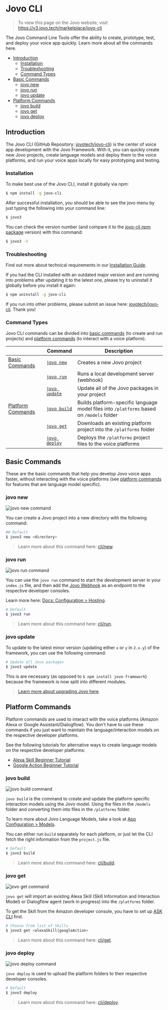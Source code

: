 # Jovo CLI

> To view this page on the Jovo website, visit https://v3.jovo.tech/marketplace/jovo-cli

The Jovo Command Line Tools offer the ability to create, prototype, test, and deploy your voice app quickly. Learn more about all the commands here.

- [Introduction](#introduction)
  - [Installation](#installation)
  - [Troubleshooting](#troubleshooting)
  - [Command Types](#command-types)
- [Basic Commands](#basic-commands)
  - [jovo new](#jovo-new)
  - [jovo run](#jovo-run)
  - [jovo update](#jovo-update)
- [Platform Commands](#platform-commands)
  - [jovo build](#jovo-build)
  - [jovo get](#jovo-get)
  - [jovo deploy](#jovo-deploy)

## Introduction

The Jovo CLI (GitHub Repository: [jovotech/jovo-cli](https://github.com/jovotech/jovo-cli)) is the center of voice app development with the Jovo Framework. With it, you can quickly create new Jovo projects, create language models and deploy them to the voice platforms, and run your voice apps locally for easy prototyping and testing.

### Installation

To make best use of the Jovo CLI, install it globally via npm:

```sh
$ npm install -g jovo-cli
```

After successful installation, you should be able to see the jovo menu by just typing the following into your command line:

```sh
$ jovo3
```

You can check the version number (and compare it to the [jovo-cli npm package](https://www.npmjs.com/package/jovo-cli) version) with this command:

```sh
$ jovo3 -V
```

### Troubleshooting

Find out more about technical requirements in our [Installation Guide](https://v3.jovo.tech/docs/installation).

If you had the CLI installed with an outdated major version and are running into problems after updating it to the latest one, please try to uninstall it globally before you install it again:

```sh
$ npm uninstall -g jovo-cli
```

If you run into other problems, please submit an issue here: [jovotech/jovo-cli](https://github.com/jovotech/jovo-cli). Thank you!

### Command Types

Jovo CLI commands can be divided into [basic commands](#basic-commands) (to create and run projects) and [platform commands](#platform-commands) (to interact with a voice platform).

|                                         | Command                       | Description                                                                               |
| --------------------------------------- | ----------------------------- | ----------------------------------------------------------------------------------------- |
| [Basic Commands](#basic-commands)       | [`jovo new`](#jovo-new)       | Creates a new Jovo project                                                                |
|                                         | [`jovo run`](#jovo-run)       | Runs a local development server (webhook)                                                 |
|                                         | [`jovo update`](#jovo-update) | Update all of the Jovo packages in your project                                           |
| [Platform Commands](#platform-commands) | [`jovo build`](#jovo-build)   | Builds platform-specific language model files into `/platforms` based on `/models` folder |
|                                         | [`jovo get`](#jovo-get)       | Downloads an existing platform project into the `/platforms` folder                       |
|                                         | [`jovo deploy`](#jovo-deploy) | Deploys the `/platforms` project files to the voice platforms                             |

## Basic Commands

These are the basic commands that help you develop Jovo voice apps faster, without interacting with the voice platforms (see [platform commands](#platform-commands) for features that are language model specific).

### jovo new

![jovo new command](./img/jovo-new.png 'jovo new command')

You can create a Jovo project into a new directory with the following command:

```sh
## Default
$ jovo3 new <directory>
```

> Learn more about this command here: [cli/new](https://v3.jovo.tech/marketplace/jovo-cli/new).

### jovo run

![jovo run command](./img/jovo-run.png 'jovo run command')

You can use the `jovo run` command to start the development server in your `index.js` file, and then add the [Jovo Webhook](https://v3.jovo.tech/docs/webhook) as an endpoint to the respective developer consoles.

Learn more here: [Docs: Configuration > Hosting](https://v3.jovo.tech/docs/hosting).

```sh
# Default
$ jovo3 run
```

> Learn more about this command here: [cli/run](https://v3.jovo.tech/marketplace/jovo-cli).

### jovo update

To update to the latest minor version (updating either `x` or `y` in `2.x.y`) of the framework, you can use the following command:

```sh
# Update all Jovo packages
$ jovo3 update
```

This is are necessary (as opposed to `$ npm install jovo-framework`) because the framework is now split into different modules.

> [Learn more about upgrading Jovo here](https://v3.jovo.tech/docs/installation/upgrading).

## Platform Commands

Platform commands are used to interact with the voice platforms (Amazon Alexa or Google Assistant/Dialogflow). You don't have to use these commands if you just want to maintain the language/interaction models on the respective developer platforms.

See the following tutorials for alternative ways to create language models on the respective developer platforms:

- [Alexa Skill Beginner Tutorial](https://v3.jovo.tech/tutorials/alexa-skill-tutorial-nodejs/)
- [Google Action Beginner Tutorial](https://v3.jovo.tech/tutorials/google-action-tutorial-nodejs/)

### jovo build

![jovo build command](./img/jovo-build.png 'jovo build command')

`jovo build` is the command to create and update the platform specific interaction models using the Jovo model. Using the files in the `/models` folder and converting them into files in the `/platforms` folder.

To learn more about Jovo Language Models, take a look at [App Configuration > Models](https://v3.jovo.tech/docs/model).

You can either run `build` separately for each platform, or just let the CLI fetch the right information from the `project.js` file.

```sh
# Default
$ jovo3 build
```

> Learn more about this command here: [cli/build](https://v3.jovo.tech/marketplace/jovo-cli/build).

### jovo get

![jovo get command](./img/jovo-get.png 'jovo get command')

`jovo get` will import an existing Alexa Skill (Skill Information and Interaction Model) or Dialogflow agent (work in progress) into the `/platforms` folder.

To get the Skill from the Amazon developer console, you have to set up [ASK CLI](https://developer.amazon.com/docs/smapi/quick-start-alexa-skills-kit-command-line-interface.html) first.

```sh
# Choose from list of Skills
$ jovo3 get <alexaSkill|googleAction>
```

> Learn more about this command here: [cli/get](https://v3.jovo.tech/marketplace/jovo-cli/get).

### jovo deploy

![jovo deploy command](./img/jovo-deploy.png 'jovo deploy command')

`jovo deploy` is used to upload the platform folders to their respective developer consoles.

```sh
# Default
$ jovo3 deploy
```

> Learn more about this command here: [cli/deploy](https://v3.jovo.tech/marketplace/jovo-cli/deploy).
